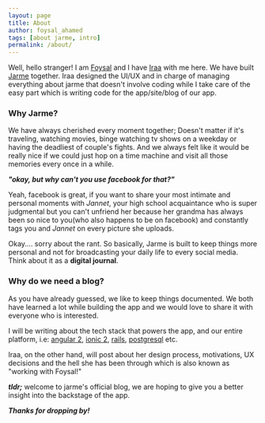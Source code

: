 ```yaml
---
layout: page
title: About
author: foysal_ahamed
tags: [about jarme, intro]
permalink: /about/
---
```


Well, hello stranger! I am [Foysal](https://foysal.it) and I have [Iraa](https://twitter.com/iraa_moni) with me here. We have built [Jarme](https://jarmemori.es) together. Iraa designed the UI/UX and in charge of managing everything about jarme that doesn't involve coding while I take care of the easy part which is writing code for the app/site/blog of our app.

### Why Jarme?

We have always cherished every moment together; Doesn't matter if it's traveling, watching movies, binge watching tv shows on a weekday or having the deadliest of couple's fights. And we always felt like it would be really nice if we could just hop on a time machine and visit all those memories every once in a while.

***"okay, but why can't you use facebook for that?"***

Yeah, facebook is great, if you want to share your most intimate and personal moments with *Jannet*, your high school acquaintance who is super judgmental but you can't unfriend her because her grandma has always been so nice to you(who also happens to be on facebook) and constantly tags you and *Jannet* on every picture she uploads.

Okay.... sorry about the rant. So basically, Jarme is built to keep things more personal and not for broadcasting your daily life to every social media. Think about it as a **digital journal**.  


### Why do we need a blog?

As you have already guessed, we like to keep things documented. We both have learned a lot while building the app and we would love to share it with everyone who is interested.

I will be writing about the tech stack that powers the app, and our entire platform, i.e: [angular 2](https://angular.io/), [ionic 2](http://ionicframework.com/docs/v2/), [rails](https://rubyonrails.org), [postgresql](https://www.postgresql.org/) etc.

Iraa, on the other hand, will post about her design process, motivations, UX decisions and the hell she has been through which is also known as "working with Foysal!"


***tldr;*** welcome to jarme's official blog, we are hoping to give you a better insight into the backstage of the app.

***Thanks for dropping by!***

